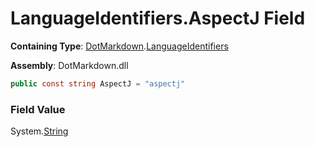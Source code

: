 # LanguageIdentifiers\.AspectJ Field

**Containing Type**: [DotMarkdown](../../README.md)\.[LanguageIdentifiers](../README.md)

**Assembly**: DotMarkdown\.dll

```csharp
public const string AspectJ = "aspectj"
```

### Field Value

System\.[String](https://docs.microsoft.com/en-us/dotnet/api/system.string)